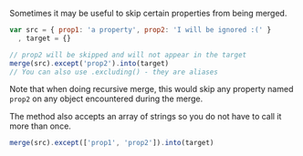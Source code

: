 Sometimes it may be useful to skip certain properties from being merged.

```js
var src = { prop1: 'a property', prop2: 'I will be ignored :(' }
  , target = {}

// prop2 will be skipped and will not appear in the target
merge(src).except('prop2').into(target)
// You can also use .excluding() - they are aliases
```

Note that when doing recursive merge, this would skip any property named `prop2` on any object encountered during the merge.

The method also accepts an array of strings so you do not have to call it more than once.

```js
merge(src).except(['prop1', 'prop2']).into(target)
```
